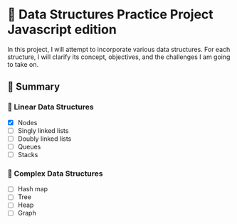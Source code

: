 # 🧰 Data Structures Practice Project Javascript edition

In this project, I will attempt to incorporate various data structures. For each structure, I will clarify its concept, objectives, and the challenges I am going to take on.

## 📂 Summary

### 📁 Linear Data Structures

- [X] Nodes
- [ ] Singly linked lists
- [ ] Doubly linked lists
- [ ] Queues
- [ ] Stacks

### 📁 Complex Data Structures

- [ ] Hash map
- [ ] Tree
- [ ] Heap
- [ ] Graph
